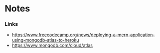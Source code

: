 # Notes

### Links
- https://www.freecodecamp.org/news/deploying-a-mern-application-using-mongodb-atlas-to-heroku
- https://www.mongodb.com/cloud/atlas